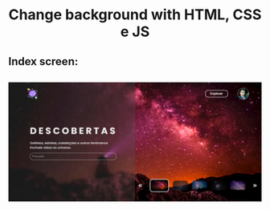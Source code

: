 <h1 align="center">Change background with HTML, CSS e JS</h1>

<h2>Index screen:<h2>
<p align="center">
  <img src="img/index.png">
</p>
